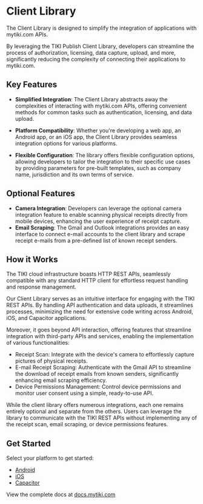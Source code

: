 # Client Library
The Client Library is designed to simplify the integration of applications with mytiki.com APIs.

By leveraging the TIKI Publish Client Library, developers can streamline the process of authorization, licensing, data capture,  upload, and more, significantly reducing the complexity of connecting their applications to mytiki.com.

## Key Features

- **Simplified Integration**: The Client Library abstracts away the complexities of interacting with mytiki.com APIs, offering convenient methods for common tasks such as authentication, licensing, and data upload.

- **Platform Compatibility**: Whether you're developing a web app, an Android app, or an iOS app, the Client Library provides seamless integration options for various platforms.

- **Flexible Configuration**: The library offers flexible configuration options, allowing developers to tailor the integration to their specific use cases by providing parameters for pre-built templates, such as company name, jurisdiction and its own terms of service.

## Optional Features

- **Camera Integration**: Developers can leverage the optional camera integration feature to enable scanning physical receipts directly from mobile devices, enhancing the user experience of receipt capture.
- **Email Scraping**: The Gmail and Outlook integrations provides an easy interface to connect e-mail accounts to the client library and scrape receipt e-mails from a pre-defined list of known receipt senders.

## How it Works
The TIKI cloud infrastructure boasts HTTP REST APIs, seamlessly compatible with any standard HTTP client for effortless request handling and response management.

Our Client Library serves as an intuitive interface for engaging with the TIKI REST APIs. By handling API authentication and data uploads, it streamlines processes, minimizing the need for extensive code writing across Android, iOS, and Capacitor applications.

Moreover, it goes beyond API interaction, offering features that streamline integration with third-party APIs and services, enabling the implementation of various functionalities:

- Receipt Scan: Integrate with the device's camera to effortlessly capture pictures of physical receipts.
- E-mail Receipt Scraping: Authenticate with the Gmail API to streamline the download of receipt emails from known senders, significantly enhancing email scraping efficiency.
- Device Permissions Management: Control device permissions and monitor user consent using a simple, ready-to-use API.

While the client library offers numerous integrations, each one remains entirely optional and separate from the others. Users can leverage the library to communicate with the TIKI REST APIs without implementing any of the receipt scan, email scraping, or device permissions features.

## Get Started
Select your platform to get started:

- [Android](https://github.com/mytiki/client-library-android)
- [iOS](https://github.com/mytiki/client-library-ios)
- [Capacitor](https://github.com/mytiki/client-library-capacitor)

View the complete docs at [docs.mytiki.com](https://docs.mytiki.com/reference/client-library-overview)
